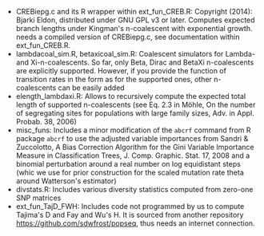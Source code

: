 * CREBiepg.c and its R wrapper within ext_fun_CREB.R: Copyright (2014):  Bjarki Eldon, distributed under GNU GPL v3 or later. Computes expected branch lengths under Kingman's n-coalescent with exponential growth. needs a compiled version of CREBiepg.c, see documentation within ext_fun_CREB.R.  
* lambdacoal_sim.R, betaxicoal_sim.R: Coalescent simulators for Lambda- and Xi-n-coalescents. So far, only Beta, Dirac and 
  BetaXi n-coalescents are explicitly supported. However, if you provide the function of transition rates in the form 
  as for the supported ones, other n-coalescents can be easily added 
*  elength_lambdaxi.R: Allows to recursively compute the expected total length of supported n-coalescents 
   (see Eq. 2.3 in Möhle, On the number of segregating sites for populations with large family sizes, 
   Adv. in Appl. Probab. 38, 2006)
* misc_funs: Includes a minor modification of the `abcrf` command from R package `abcrf` to use the adjusted 
  variable importances from Sandri & Zuccolotto, A Bias Correction Algorithm for the Gini Variable Importance 
  Measure in Classification Trees, J. Comp. Graphic. Stat. 17, 2008 and a binomial perturbation around a real number 
  on log equidistant steps (whic we use for prior construction for the scaled mutation rate theta around Watterson's estimator)
 *  divstats.R: Includes various diversity statistics computed from zero-one SNP matrices
 * ext_fun_TajD_FWH: Includes code not programmed by us to compute Tajima's D and Fay and Wu's H. It is sourced from another repository 
   https://github.com/sdwfrost/popseq, thus needs an internet connection.
